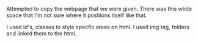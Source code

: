Attempted to copy the webpage that we were given. There was this white space that I'm not sure where it postiions itself like that.

I used id's, classes to style specfic areas on html. I used img tag, folders and linked them to the html.